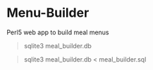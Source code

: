 # Menu-Builder
Perl5 web app to build meal menus

> sqlite3 meal_builder.db

> sqlite3 meal_builder.db < meal_builder.sql
